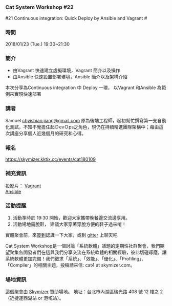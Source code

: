 ### Cat System Workshop #22 ### 
#21 Continuous integration: Quick Deploy by Ansible and Vagrant #

### 時間 ###
2018/01/23 (Tue.) 19:30~21:30 

### 簡介 ###
* 由Vagrant 快速建立虛擬環境，Vagrant 簡介以及操作 
* 由Ansible 快速設置部署環境，Ansible 簡介以及架構介紹

本次分享為Continuous integration 中 Deploy 一環，
以Vagrant 和Ansible 為範例來實現快速部署

### 講者 ###
Samuel <chyishian.jiang@gmail.com>
原為後端工程師，起初幫忙撰寫第一支自動化測試，不知不覺擔任起ＤevＯps之角色，現仍在持續精進團隊架構中；藉由這次講座分享個人近幾個月的研究和心得。


### 報名 ### 
https://skymizer.kktix.cc/events/cat180109

### 補充資訊 ### 
投影片：
[Vagrant](https://www.slideshare.net/JyangChiSyan/vagrant-introduction)   
[Ansible](https://www.slideshare.net/JyangChiSyan/ansible-introduction-87222072)

### 活動提醒 ###
1. 活動準時於 19:30 開始，歡迎大家攜帶晚餐邊交流邊享用。
2. 活動場地需脫鞋， 建議大家穿著穿脫方便的鞋子過來唷！

實體聚會前，來[簽到](https://github.com/CatSystemWorkshop/meetup/blob/master/guest_book.md)認識一下大家，或到 [gitter](https://gitter.im/CatSystemWorkshop/Lobby?utm_source=share-link&utm_medium=link&utm_campaign=share-link) 上聊天吧

Cat System Workshop是一個討論「系統軟體」議題的定期性社群聚會，我們期望聚集各開發者們在這與我們分享交流在系統軟體的相關經驗，彼此切磋琢磨，讓系統軟體更加完備！我們徵求「系統」、「效能」、「優化」、「Profiling」、「Compiler」的相關主題，投稿請來信: cat4 at skymizer.com。

### 場地資訊 ###
這個聚會由 [Skymizer](https://github.com/skymizer) 贊助場地。
地址：台北市內湖區瑞光路 408 號 12 樓之 2（近捷運西湖站 or 港墘站）。
